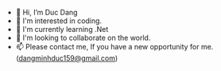 - 👋 Hi, I’m Duc Dang
- 👀 I'm interested in coding.
- 🌱 I'm currently learning .Net
- 💞️ I'm looking to collaborate on the world.
- 📫 Please contact me, If you have a new opportunity for me. (dangminhduc159@gmail.com)

<!---
mjnhduc159/mjnhduc159 is a ✨ special ✨ repository because its `README.md` (this file) appears on your GitHub profile.
You can click the Preview link to take a look at your changes.
--->
